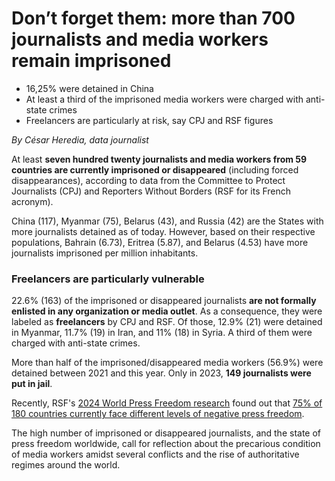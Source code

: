 # Don’t forget them: more than 700 journalists and media workers remain imprisoned
-	16,25% were detained in China
-	At least a third of the imprisoned media workers were charged with anti-state crimes
-	Freelancers are particularly at risk, say CPJ and RSF figures
	
_By César Heredia, data journalist_

At least **seven hundred twenty journalists and media workers from 59 countries are currently imprisoned or disappeared** (including forced disappearances), according to data from the Committee to Protect Journalists (CPJ) and Reporters Without Borders (RSF for its French acronym).

China (117), Myanmar (75), Belarus (43), and Russia (42) are the States with more journalists detained as of today. However, based on their respective populations, Bahrain (6.73), Eritrea (5.87), and Belarus (4.53) have more journalists imprisoned per million inhabitants.

### Freelancers are particularly vulnerable

22.6% (163) of the imprisoned or disappeared journalists **are not formally enlisted in any organization or media outlet**. As a consequence, they were labeled as **freelancers** by CPJ and RSF. Of those, 12.9% (21) were detained in Myanmar, 11.7% (19) in Iran, and 11% (18) in Syria. A third of them were charged with anti-state crimes.

More than half of the imprisoned/disappeared media workers (56.9%) were detained between 2021 and this year. Only in 2023, **149 journalists were put in jail**.

<LineChart 
    title="Currently imprisoned journalists and media workers per year"  
    xAxis="year"
    yAxis="imprisoned" 
    data="per_year.csv"
/>

Recently, RSF's [2024 World Press Freedom research](https://rsf.org/en/index?year) found out that [75% of 180 countries currently face different levels of negative press freedom](https://datahub.io/@cheredia19/press-freedom-2024).

The high number of imprisoned or disappeared journalists, and the state of press freedom worldwide, call for reflection about the precarious condition of media workers amidst several conflicts and the rise of authoritative regimes around the world.
